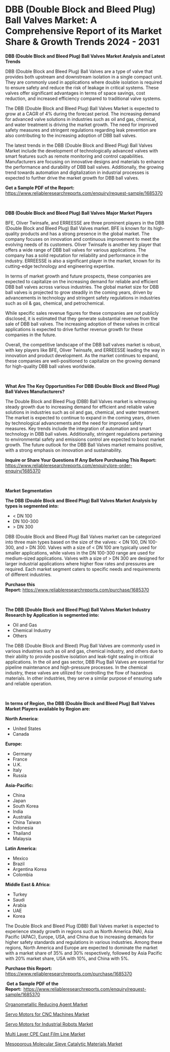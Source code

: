 <p><h1>DBB (Double Block and Bleed Plug) Ball Valves Market: A Comprehensive Report of its Market Share & Growth Trends 2024 - 2031</h1></p><p><strong>DBB (Double Block and Bleed Plug) Ball Valves Market Analysis and Latest Trends</strong></p>
<p><p>DBB (Double Block and Bleed Plug) Ball Valves are a type of valve that provides both upstream and downstream isolation in a single compact unit. They are commonly used in applications where double isolation is required to ensure safety and reduce the risk of leakage in critical systems. These valves offer significant advantages in terms of space savings, cost reduction, and increased efficiency compared to traditional valve systems.</p><p>The DBB (Double Block and Bleed Plug) Ball Valves Market is expected to grow at a CAGR of 4% during the forecast period. The increasing demand for advanced valve solutions in industries such as oil and gas, chemical, and water treatment is driving the market growth. The need for improved safety measures and stringent regulations regarding leak prevention are also contributing to the increasing adoption of DBB ball valves.</p><p>The latest trends in the DBB (Double Block and Bleed Plug) Ball Valves Market include the development of technologically advanced valves with smart features such as remote monitoring and control capabilities. Manufacturers are focusing on innovative designs and materials to enhance the performance and durability of DBB ball valves. Additionally, the growing trend towards automation and digitalization in industrial processes is expected to further drive the market growth for DBB ball valves.</p></p>
<p><strong>Get a Sample PDF of the Report:&nbsp;</strong> <a href="https://www.reliableresearchreports.com/enquiry/request-sample/1685370">https://www.reliableresearchreports.com/enquiry/request-sample/1685370</a></p>
<p>&nbsp;</p>
<p><strong>DBB (Double Block and Bleed Plug) Ball Valves Major Market Players</strong></p>
<p><p>BFE, Oliver Twinsafe, and ERREESSE are three prominent players in the DBB (Double Block and Bleed Plug) Ball Valves market. BFE is known for its high-quality products and has a strong presence in the global market. The company focuses on innovation and continuous improvement to meet the evolving needs of its customers. Oliver Twinsafe is another key player that offers a wide range of DBB ball valves for various applications. The company has a solid reputation for reliability and performance in the industry. ERREESSE is also a significant player in the market, known for its cutting-edge technology and engineering expertise.</p><p>In terms of market growth and future prospects, these companies are expected to capitalize on the increasing demand for reliable and efficient DBB ball valves across various industries. The global market size for DBB ball valves is projected to grow steadily in the coming years, driven by advancements in technology and stringent safety regulations in industries such as oil & gas, chemical, and petrochemical.</p><p>While specific sales revenue figures for these companies are not publicly disclosed, it is estimated that they generate substantial revenue from the sale of DBB ball valves. The increasing adoption of these valves in critical applications is expected to drive further revenue growth for these companies in the future.</p><p>Overall, the competitive landscape of the DBB ball valves market is robust, with key players like BFE, Oliver Twinsafe, and ERREESSE leading the way in innovation and product development. As the market continues to expand, these companies are well-positioned to capitalize on the growing demand for high-quality DBB ball valves worldwide.</p></p>
<p>&nbsp;</p>
<p><strong>What Are The Key Opportunities For DBB (Double Block and Bleed Plug) Ball Valves Manufacturers?</strong></p>
<p><p>The Double Block and Bleed Plug (DBB) Ball Valves market is witnessing steady growth due to increasing demand for efficient and reliable valve solutions in industries such as oil and gas, chemical, and water treatment. The market is expected to continue to expand in the coming years, driven by technological advancements and the need for improved safety measures. Key trends include the integration of automation and smart technology in DBB ball valves. Additionally, stringent regulations pertaining to environmental safety and emissions control are expected to boost market growth. The future outlook for the DBB Ball Valves market remains positive, with a strong emphasis on innovation and sustainability.</p></p>
<p><strong>Inquire or Share Your Questions If Any Before Purchasing This Report:</strong> <a href="https://www.reliableresearchreports.com/enquiry/pre-order-enquiry/1685370">https://www.reliableresearchreports.com/enquiry/pre-order-enquiry/1685370</a></p>
<p>&nbsp;</p>
<p><strong>Market Segmentation</strong></p>
<p><strong>The DBB (Double Block and Bleed Plug) Ball Valves Market Analysis by types is segmented into:</strong></p>
<p><ul><li>< DN 100</li><li>DN 100-300</li><li>> DN 300</li></ul></p>
<p><p>DBB (Double Block and Bleed Plug) Ball Valves market can be categorized into three main types based on the size of the valves: < DN 100, DN 100-300, and > DN 300. Valves with a size of < DN 100 are typically used for smaller applications, while valves in the DN 100-300 range are used for medium-sized applications. Valves with a size of > DN 300 are designed for larger industrial applications where higher flow rates and pressures are required. Each market segment caters to specific needs and requirements of different industries.</p></p>
<p><strong>Purchase this Report:&nbsp;</strong><a href="https://www.reliableresearchreports.com/purchase/1685370">https://www.reliableresearchreports.com/purchase/1685370</a></p>
<p>&nbsp;</p>
<p><strong>The DBB (Double Block and Bleed Plug) Ball Valves Market Industry Research by Application is segmented into:</strong></p>
<p><ul><li>Oil and Gas</li><li>Chemical Industry</li><li>Others</li></ul></p>
<p><p>The DBB (Double Block and Bleed) Plug Ball Valves are commonly used in various industries such as oil and gas, chemical industry, and others due to their ability to provide positive isolation and leak-tight sealing in critical applications. In the oil and gas sector, DBB Plug Ball Valves are essential for pipeline maintenance and high-pressure processes. In the chemical industry, these valves are utilized for controlling the flow of hazardous materials. In other industries, they serve a similar purpose of ensuring safe and reliable operation.</p></p>
<p>&nbsp;</p>
<p><strong>In terms of Region, the DBB (Double Block and Bleed Plug) Ball Valves Market Players available by Region are:</strong></p>
<p>
    <p> <strong> North America: </strong>
        <ul>
            <li>United States</li>
            <li>Canada</li>
        </ul>
        </p> 
    <p> <strong> Europe: </strong>
        <ul>
            <li>Germany</li>
            <li>France</li>
            <li>U.K.</li>
            <li>Italy</li>
            <li>Russia</li>
        </ul>
        </p> 
    <p> <strong> Asia-Pacific: </strong>
        <ul>
            <li>China</li>
            <li>Japan</li>
            <li>South Korea</li>
            <li>India</li>
            <li>Australia</li>
            <li>China Taiwan</li>
            <li>Indonesia</li>
            <li>Thailand</li>
            <li>Malaysia</li>
        </ul>
        </p> 
    <p> <strong> Latin America: </strong>
        <ul>
            <li>Mexico</li>
            <li>Brazil</li>
            <li>Argentina Korea</li>
            <li>Colombia</li>
        </ul>
        </p> 
    <p> <strong> Middle East & Africa: </strong>
        <ul>
            <li>Turkey</li>
            <li>Saudi</li>
            <li>Arabia</li>
            <li>UAE</li>
            <li>Korea</li>
        </ul>
    </p>
    </p>
<p><p>The Double Block and Bleed Plug (DBB) Ball Valves market is expected to experience steady growth in regions such as North America (NA), Asia Pacific (APAC), Europe, USA, and China due to increasing demands for higher safety standards and regulations in various industries. Among these regions, North America and Europe are expected to dominate the market with a market share of 35% and 30% respectively, followed by Asia Pacific with 20% market share, USA with 10%, and China with 5%.</p></p>
<p><strong>Purchase this Report: </strong><a href="https://www.reliableresearchreports.com/purchase/1685370">https://www.reliableresearchreports.com/purchase/1685370</a></p>
<p>&nbsp;<strong>Get a Sample PDF of the Report:&nbsp;&nbsp;</strong><a href="https://www.reliableresearchreports.com/enquiry/request-sample/1685370">https://www.reliableresearchreports.com/enquiry/request-sample/1685370</a></p>
<p><strong></strong></p>
<p><p><a href="https://issuu.com/reportprime-2/docs/organometallic-reducing-agent-market-size-2030.ppt">Organometallic Reducing Agent Market</a></p><p><a href="https://github.com/timeliteaut/Market-Research-Report-List-1/blob/main/servo-motors-for-cnc-machines-market.md">Servo Motors for CNC Machines Market</a></p><p><a href="https://github.com/seekum/Market-Research-Report-List-1/blob/main/servo-motors-for-industrial-robots-market.md">Servo Motors for Industrial Robots Market</a></p><p><a href="https://github.com/bobicer/Market-Research-Report-List-2/blob/main/multi-layer-cpe-cast-film-line-market.md">Multi Layer CPE Cast Film Line Market</a></p><p><a href="https://issuu.com/reportprime-2/docs/mesoporous-molecular-sieve-catalytic-materials-mar">Mesoporous Molecular Sieve Catalytic Materials Market</a></p></p>